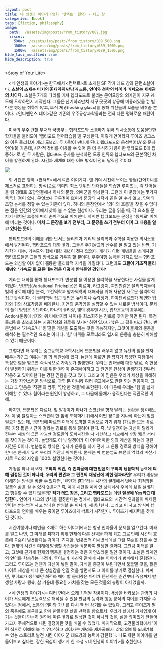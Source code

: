 ```yaml
---
layout: post
title: 네 인생의 이야기 (영화 '컨택트' 원작) - 테드 창
categories: [book]
tags: [fiction, philosophy]
image:
  path:  /assets/img/posts/from_tistory/089.jpg
  srcset:
    500w:  /assets/img/posts/from_tistory/089_500.png
    1000w:  /assets/img/posts/from_tistory/089_1000.png
    1500w:  /assets/img/posts/from_tistory/089_1500.png
hide_last_modified: true
hide_description: true
---
```



  


<Story of Your Life\>

  


   <네 인생의 이야기\>는 한국에서 <컨택트\>로 소개된 SF 작가 테드 창의 단편소설이다. **소설의 소재는 미지의 존재와의 만남과 소통, 언어와 철학의 차이가 가져오는 세계관의 차이다.** 소설은 7개의 다리를 가져 헵타포드로 불리는 문어모양의 외계인이 지구 궤도에 도착하면서 시작한다. 그들은 신기하리만치 지구 곳곳의 상공에 머물러있을 뿐 별다른 행동을 취하지 않고, 오직 체경(looking glass)를 통해 자신들의 모습을 비춰줄 뿐이다. <인디펜던스 데이\>같은 기존의 우주공상과학물과는 전혀 다른 평화로운 패턴이다.

  


   미국의 우주 관할 부처와 국방부는 헵타포드와 소통하기 위해 의사소통에 도움될만한 학자들을 불러모아 '헵타포드 언어학습팀'을 구성한다. 이렇게 언어학자 루이즈 뱅크스와 이론 물리학자 게리 도널리, 두 사람이 만나게 된다. 헵타포드의 음성언어(A)와 문자언어(B) 가운데, 시각적 장비를 이용할 수 있어 좀 더 분석하기 용이한 헵타포드 B에 집중하기로 한 두 사람은, 헵타포드 문자를 분석하던 도중 인류와 헵타포드의 근본적인 차이를 발견하게 된다. 시간과 세계에 대한 이해 방식이 전혀 달랐던 것이다.

  


![](https://t1.daumcdn.net/cfile/tistory/24731D4758C1714D0A)

  


  


   위 사진은 영화 <컨택트\>에서 따온 이미지다. 맨 위의 사진에 보이는 방법(단어하나를 제스쳐로 표현하는 방식)으로 의미의 최소 단위인 단어들을 학습한 루이즈는, 각 단어들을 링 형태로 조합연결해서 하나의 문장, 의미군을 형성한다. 그런데 이 문장에는 몇가지 독특한 점이 있다. 무엇보다 구두점이 없어서 문장의 시작과 끝을 알 수가 없고, 단어의 조합 순서를 정할 수 있는 기준이 없다. 하나의 문장안에서 '의미의 흐름'을 찾을 수 없다는 점은 인간의 언어에서 찾아 볼 수 없는 현상이다. 우리는 글을 읽을 때, 각 요소를 문자가 배치된 흐름에 따라 순차적으로 이해한다. 하지만 헵타포드는 문장을 '통째로' 이해해 버리는 것이다. **마치 그 문장을 보기 전부터, 그 문장을 쓰기 전부터 이미 그 내용을 알고 있다는 듯이.**

  


   헵타포드B의 이해를 위한 단서는 물리학자 게리의 물리학과 수학을 이용한 의사소통에서 발견된다. 헵타포드의 대화 결과, 그들은 주기율표와 산수를 잘 알고 있는 반면, 기하학과 대수, 가속도와 힘에 대한 개념이 전혀 없었다. 게리가 이런 개념들을 소개하면 헵타포드들은 그들의 방식으로 갸우뚱 할 뿐이다. 우주여행 능력을 가지고 있는 헵타포드는 의심할 여지 없이 훌륭한 물리학적 지식을 가질터다. 그런데도 **그들이 기초적 물리개념인 '가속도'를 모른다는 점을 어떻게 받아들일 것인가?**

  


   게리는 대화를 통해 헵타포드가 '변분법'을 이용한 물리학을 사용한다는 사실을 알게 되었다. 변분법(Variational Pricinple)은 페르마, 라그랑지, 파인만같은 물리학자들이 빛의 경로에 대한 분석, 고전역학과 양자역학의 재해석을 위해 사용한 새로운 물리학적 접근 방식이다. 이 물리학적 접근 방법은 뉴턴이나 슈뢰딩거, 하이젠베르크가 제안한 입자와 힘의 상호작용을 배제한채, 자연의 움직임을 설명할 수 있는 새로운 방식이다. 문제의 풀이 방법은 간단하다. 하나의 물리량, 빛의 경우엔 시간, 입자운동의 경우에는 Action(운동에너지와 위치에너지의 차이)를 최소화하는 경로를 찾기만 하면 된다. 특정 물리량을 최소화하는 시공간상의 경로를 찾기만 하면 입자나 빛은 그 길을 따라 간다. 변분법에서 '가속도'나 '힘'같은 개념을 도출하는 것은 가능하지만, 그것이 물체의 운동을 해석하는 필수적인 요소는 아니다. '힘' 따위를 모르더라도 입자의 운동을 충분히 이해할 수 있기 때문이다.

  


   그렇다면 왜 우리는 중고등학교 과학시간에 변분법을 배우지 않고 뉴턴의 힘을 먼저 배우는가? 그 이유는 '힘'의 직관성에 있다. 뉴턴에 따르면 한 입자가 특정한 지점에서 특정한 힘을 받으면 즉각적으로 가속도가 발생한다. 우리는 인과율에 대한 믿음, 즉 현상이 발생하기 위해선 이를 위한 원인이 존재해야하고 그 원인은 현상이 발생하기 전부터 작용하고 있어야한다는 강한 믿음을 갖고 있다. 그리고 이 믿음은 우리가 세상을 이해하는 가장 자연스러운 방식으로, 과학 뿐 아니라 여러 종교에서도 관찰 되는 믿음이다. 그리고 그 믿음은 '직관'의 범주, '당연한 것들'에 포함된다. 이 때문에 우리는 '힘'을 쉽게 이해할 수 있다. 힘이라는 원인이 발생하고, 그 다음에 물체가 움직인다는 직관적인 이해. 

  


   하지만, 변분법은 다르다. 빛 알갱이가 하나가 스크린을 향해 달리는 상황을 생각해보자. 이 빛 알갱이는 스크린의 한 점에 도착하기 위해서 어떤 경로를 지나야 하는지 정할 필요가 있는데, 변분법에 따르면 미래에 도착할 지점으로 가기 위해 (가능한 모든 경로 중) 가장 짧은 시간이 걸리는 경로를 통해 달려야 한다. 즉, 빛 알갱이는 자신이 달리기 전부터 세상의 모든 가능한 경로들의 도착시간을 다 계산하고 비교해서 가장 짧은 거리를 찾아가는 것이다. 놀랍게도 이 빛 알갱이가 이 어마어마한 양의 계산을 하는데 걸린 시간은 0이다. 변분법의 방식은, 입자가 운동을 하기 전에 그 운동 경로와 방식을 정해야 한다는 문제가 있어 우리의 직관과 위배된다. 문제는 이 변분법도 뉴턴의 역학과 마찬가지로 우리의 자연을 100% 설명한다는 것이다.

  


   가정을 하나 해보자. **우리의 직관, 즉 인과율에 대한 믿음이 우리의 생물학적 능력에 의해 결정된 것이 아니라, 우리의 편견과 그 편견의 재생산에 의한 결과라면?** 우리가 세상을 이해하는 방식을 바꿀 수 있다면, '원인과 결과'라는 시간의 굴레에서 벗어나 최적화된 경로의 삶을 살 수 있지 않을까? 즉, 미래 사건을 미리 안 상태에서 우리의 삶을 설계하고 행동할 수 있지 않을까? **작가 테드 창은, 그리고 헵타포드는 이런 질문에 Yes라고 대답한다.** 언어가 사고의 방식을 결정한다는 점에서, 헵타포드의  시간적 인과율이 배제된 언어는 변분법적 사고 방식을 반영할 뿐 아니라, 재생산한다. 그리고 이 사고 방식이 헵타포드의 언어를 배우는 중이던 루이즈에게 싹트기 시작한다. 루이즈가 예지력을 갖게 된 것이다. 

  


   시간여행이나 예언을 소재로 하는 이야기에서는 항상 인과율이 문제를 일으킨다. 미래를 알고 나면, 그 미래를 피하기 위해 현재에 다른 선택을 하게 되고 그로 인해 시간의 흐름에 모순이 발생한다는 것이다. 하지만, 변분법적 이해방식에선 그런 모순을 찾을 수 없다. 현재의 사건은 미래에 발생할 사건들을 적분하여 발생한 결과다. 그만큼 미래를 알고, 그것에 근거해 현재의 행동을 결정하는 것은 자연스러운 일인 것이다. 소설은 외계인의 언어를 학습하는 과정과, 루이즈가 자신의 딸에게 하는 이야기가 병치해서 진행된다. 그리고 루이즈는 언젠가 자신이 낳은 딸이, 자식을 종같이 부린다면서 툴툴댈 것을, 젊은 나이로 세상을 떠나 큰 상실감을 안길 것을 알면서도 그 아이를 낳기로 결심한다. 어쩌면, 루이즈가 생각했던 최적화 해야 할 물리량은 아이가 탄생하는 순간부터 죽음까지 발생할 사랑과 행복, 삶 가운데 중요한 가치를 갖는 모든 것들의 총량이 아니었을까.

  


   <네 인생의 이야기\>는 여러 면에서 오래 기억될 작품이다. 세상을 바라보는 관점의 차이가 서로에게 초능력으로 해석될 수 있을 만큼의 능력과 행동 방식의 차이를 가져올 수 있다는 점에서, 소통의 의미와 가치를 다시 한 번 상기할 수 있었다. 그리고 루이즈가 딸의 죽음에도 불구하고 함께 만들어갈 삶을 선택을 함으로서, 우리가 삶에서 가치있게 여기는 것들이 단순히 원인에 따른 결과로 발생한 것이 아니라 것을, 삶을 의미있게 만들어 가고자 주체적으로 내린 결정이란 것을 배울 수 있었다. 마지막으로, 고전물리학에서 '이런 식으로 이해해 볼 수 있다'하고 넘어가는 개념을 재가공해서, 삶의 의미를 되새겨볼 수 있는 스토리로 발전 시킨 이야기꾼 테드창의 능력에 감탄했다. 나도 이런 이야기를 만들어보고 싶다는, 강한 욕심이 생기게 한 소설 <네 인생의 이야기\>를 추천한다.

  



